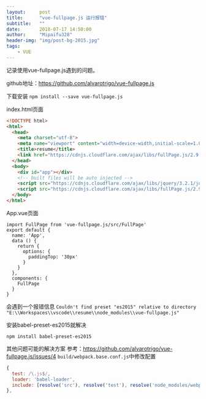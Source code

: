 ```yaml
---
layout:     post
title:      "vue-fullpage.js 运行报错"
subtitle:   ""
date:       2018-07-17 14:50:00
author:     "Mipaifu328"
header-img: "img/post-bg-2015.jpg"
tags:
    - VUE
---
```


记录使用vue-fullpage.js遇到的问题。

github地址：https://github.com/alvarotrigo/vue-fullpage.js

下载安装
`npm install --save vue-fullpage.js`

index.html页面

```html
<!DOCTYPE html>
<html>
  <head>
    <meta charset="utf-8">
    <meta name="viewport" content="width=device-width,initial-scale=1.0">
    <title>resume</title>
    <link href="https://cdnjs.cloudflare.com/ajax/libs/fullPage.js/2.9.5/jquery.fullpage.min.css" rel="stylesheet">  
  </head>
  <body>
    <div id="app"></div>
    <!-- built files will be auto injected -->
    <script src="https://cdnjs.cloudflare.com/ajax/libs/jquery/3.2.1/jquery.min.js"></script>
    <script src="https://cdnjs.cloudflare.com/ajax/libs/fullPage.js/2.9.5/jquery.fullpage.js"></script>
  </body>
</html>
```

App.vue页面

```vue
import FullPage from 'vue-fullpage.js/src/FullPage'
export default {
  name: 'App',
  data () {
    return {
      options: {
        paddingTop: '30px'
      }
    }
  },
  components: {
    FullPage
  }
}
```

会遇到一个报错信息
`Couldn't find preset "es2015" relative to directory "E:\\Workspaces\\vscode\\resume\\node_modules\\vue-fullpage.js"`

安装babel-preset-es2015就解决

`npm install babel-preset-es2015`

其他问题可能的解决方案
参考：https://github.com/alvarotrigo/vue-fullpage.js/issues/4
`build/webpack.base.conf.js`中修改配置

```javascript
{
  test: /\.js$/,
  loader: 'babel-loader',
  include: [resolve('src'), resolve('test'), resolve('node_modules/webpack-dev-server/client'),resolve('node_modules/vue-fullpage.js/src/fullPageMixin.js')]
},
```


